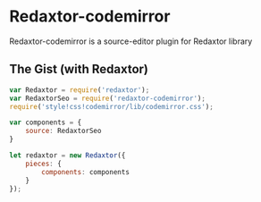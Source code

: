 # Redaxtor-codemirror
Redaxtor-codemirror is a source-editor plugin for Redaxtor library

## The Gist (with Redaxtor)
```js
var Redaxtor = require('redaxtor');
var RedaxtorSeo = require('redaxtor-codemirror');
require('style!css!codemirror/lib/codemirror.css');

var components = {
    source: RedaxtorSeo
}

let redaxtor = new Redaxtor({
    pieces: {
        components: components
    }
});
```

